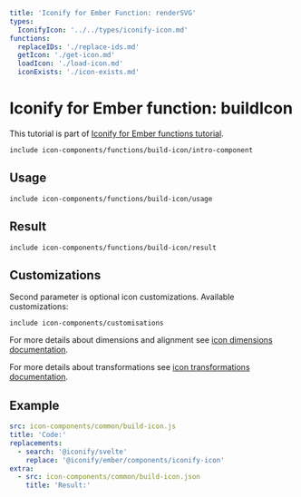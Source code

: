 ```yaml
title: 'Iconify for Ember Function: renderSVG'
types:
  IconifyIcon: '../../types/iconify-icon.md'
functions:
  replaceIDs: './replace-ids.md'
  getIcon: './get-icon.md'
  loadIcon: './load-icon.md'
  iconExists: './icon-exists.md'
```

# Iconify for Ember function: buildIcon

This tutorial is part of [Iconify for Ember functions tutorial](./index.md#functions).

`include icon-components/functions/build-icon/intro-component`

## Usage

`include icon-components/functions/build-icon/usage`

## Result

`include icon-components/functions/build-icon/result`

## Customizations

Second parameter is optional icon customizations. Available customizations:

`include icon-components/customisations`

For more details about dimensions and alignment see [icon dimensions documentation](./dimensions.md).

For more details about transformations see [icon transformations documentation](./transform.md).

## Example

```yaml
src: icon-components/common/build-icon.js
title: 'Code:'
replacements:
  - search: '@iconify/svelte'
    replace: '@iconify/ember/components/iconify-icon'
extra:
  - src: icon-components/common/build-icon.json
    title: 'Result:'
```
